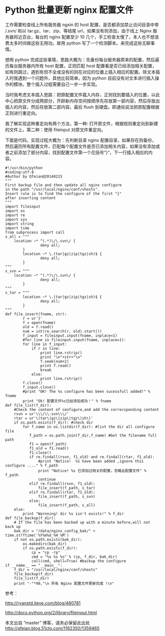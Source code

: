 # Python 批量更新 nginx 配置文件

工作需要检查线上所有服务器 ngxin 的 host 配置，是否都添加禁止访问目录中带 /.svn/ 和以 tar.gz、tar、zip、等结尾 url，如果没有则添加，由于线上 Nginx 服务器将近百台，每台的 nginx 配置至少 10 几个，手工检查太慢了，本人也不想浪费太多时间做这些无用功。故用 python 写了一个检测脚本。来完成这些无聊事情。

想用 python 完成这些事情，思路大概为：先备份每台服务器原来的配置，然后遍历每台服务器内所有 host 配置，正则匹配 host 配置看是否已经添加相关配置，如有则跳过，遇到有但不全或没有的则在对应的位置上插入相应的配置。除文本插入时我遇到一个问题外，其他比较简单。因为 python 目前没有对文本进行插入操作的模块。整个插入过程需要自己一步一步实现。

当时我考虑文本插入思路：把原配置文件载入内存，正则找到要插入的位置，以此中心把原文件分成两部分，开辟新内存空间按顺序先存放第一部内容，然后存放出插入的内容，然后存放第二部内容。最后 flush 到硬盘。即通俗说法把原配置根据正则进行重定向。

我了解实现这种重定向有两个方法，第一种: 打开原文件，根据规则重定向到新建的文件上。第二种：使用 fileinput 对原文件重定向。

下面是代码，实现过程大概为：先判断目录 nginx 配置目录，如果存在则备份，然后遍历所有配置文件，匹配每个配置文件是否已添加相关内容，如果没有添加或者之前添加了部分内容，找到配置文件第一个花括号“}”，下一行插入相应的内容。

```
#!/usr/bin/python
#coding:utf-8
#Author by Qfeian@20140215
"""
First backup file and then update all nginx configure
in the path "/usr/local/nginx/conf/vhosts".
Insert rule is to find the configure of the first "}"
after inserting content
"""
import fileinput
import os
import re
import sys
import string
import time
from subprocess import call
s_all = """
    location ~* ^(.*)\/\.svn\/ {
                deny all;
        }
        location ~* \.(tar|gz|zip|tgz|sh)$ {
                deny all;
        }
"""
s_svn = """
    location ~* ^(.*)\/\.svn\/ {
                deny all;
        }
"""
s_tar = """
        location ~* \.(tar|gz|zip|tgz|sh)$ {
                deny all;
        }
"""
def file_insert(fname, str):
        r = ur'}'
        f = open(fname)
        old = f.read()
        num = int(re.search(r, old).start())
        f_input = fileinput.input(fname, inplace=1)
        #for line in fileinput.input(fname, inplace=1):
        for line in f_input:
            if r in line:
                print line.rstrip()
                print "\n"+str+"\n"
                f.seek(num+2)
                print f.read()
                break
            else:
                print line.rstrip()
        f.close()
        f_input.close()
        #print "OK! The %s configure has been sucessfull added!" % fname
        print "Ok! 配置文件%s已经添加成功！" % fname
def file_list(f_dir):
    #Check the content of configure,and add the correcsponding content
    rsvn = ur'\\\/\\.svn\\\/'
    rtar = ur'\(tar\|gz\|zip\|tgz\|sh\)'
    if os.path.exists(f_dir): #check dir
        for f_name in os.listdir(f_dir): #list the dir all configure file
           f_path = os.path.join(f_dir,f_name) #Get the filename full path
           f1 = open(f_path)
           f1_old = f1.read()
           f1.close()
           if re.findall(rsvn, f1_old) and re.findall(rtar, f1_old):
               #print "Notice!  %s have been added ,ignore this configure ...." % f_path
               print "Notice! %s 已添加过相关的配置，忽略此配置文件" % f_path
               continue
           elif re.findall(rsvn, f1_old):
               file_insert(f_path, s_tar)
           elif re.findall(rtar, f1_old):
               file_insert(f_path, s_svn)
           else:
               file_insert(f_path, s_all)
    else:
        print "Warnning! dir %s isn't exists!" % f_dir
def file_backup(f_dir):
    # If the file has been backed up with a minute before,will not back up
    bak_dir = "/data/nginx_config_bak/" + time.strftime('%Y%m%d_%H_%M')
    if not os.path.exists(bak_dir):
        os.makedirs(bak_dir)
        if os.path.exists(f_dir):
            cp = "cp -rp"
            cmd = "%s %s %s" % (cp, f_dir, bak_dir)
            call(cmd, shell=True) #backup the configure
if __name__ == "__main__":
    f_dir = "/usr/local/nginx/conf/vhosts"
    file_backup(f_dir)
    file_list(f_dir)
    print "-"*90,"\n 所有 Nginx 配置文件更新完成 !\n"
```

参考：

<http://ryanstd.iteye.com/blog/480781>

<http://docs.python.org/2/library/fileinput.html>

本文出自 “master” 博客，请务必保留此出处 <http://qfeian.blog.51cto.com/1162350/1359465>
